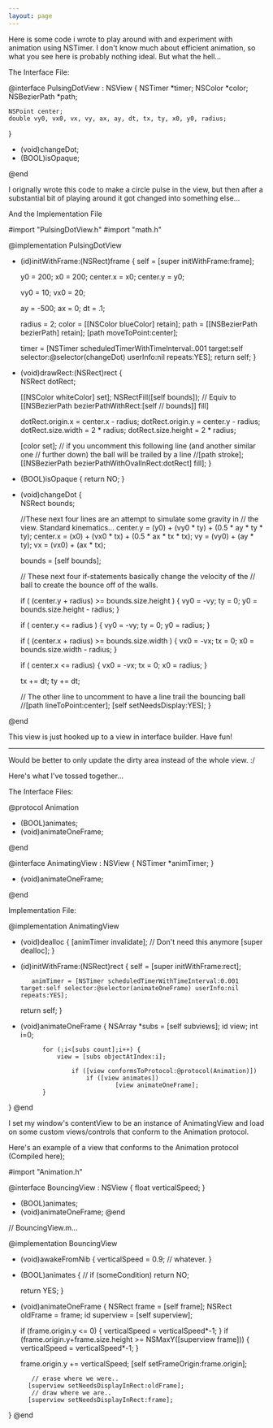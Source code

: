 ```yaml
---
layout: page
---
```




Here is some code i wrote to play around with and experiment with animation using NSTimer.  I don't know much about efficient animation, so what you see here is probably nothing ideal.  But what the hell...

The Interface File:
    
@interface PulsingDotView : NSView {
    NSTimer *timer;
    NSColor *color;
    NSBezierPath *path;

    NSPoint center;
    double vy0, vx0, vx, vy, ax, ay, dt, tx, ty, x0, y0, radius;
}

- (void)changeDot;
- (BOOL)isOpaque;

@end


I orignally wrote this code to make a circle pulse in the view, but then after a substantial bit  of playing around it got changed into something else...

And the Implementation File
    
#import "PulsingDotView.h"
#import "math.h"

@implementation PulsingDotView

- (id)initWithFrame:(NSRect)frame {
    self = [super initWithFrame:frame];
    
    y0 = 200;
    x0 = 200;
    center.x = x0;
    center.y = y0;
    
    vy0 = 10;
    vx0 = 20;
    
    ay = -500;
    ax = 0;
    dt = .1;
    
    radius = 2;
    color = [[NSColor blueColor] retain];
    path = [[NSBezierPath bezierPath] retain];
    [path moveToPoint:center];
    
    timer = [NSTimer scheduledTimerWithTimeInterval:.001
                     target:self
                     selector:@selector(changeDot)
                     userInfo:nil
                     repeats:YES];
    return self;
}

- (void)drawRect:(NSRect)rect {    
    NSRect dotRect;

    [[NSColor whiteColor] set];
    NSRectFill([self bounds]);
        // Equiv to [[NSBezierPath bezierPathWithRect:[self
        //                                    bounds]] fill]

    dotRect.origin.x = center.x - radius;
    dotRect.origin.y = center.y - radius;
    dotRect.size.width  = 2 * radius;
    dotRect.size.height = 2 * radius;
    
    [color set];
    // if you uncomment this following line (and another similar one
    // further down) the ball will be trailed by a line
    //[path stroke];
    [[NSBezierPath bezierPathWithOvalInRect:dotRect] fill];
}

- (BOOL)isOpaque {
    return NO;
}

- (void)changeDot {    
    NSRect bounds;
    
    //These next four lines are an attempt to simulate some gravity in 
    // the view.  Standard kinematics...
    center.y = (y0) + (vy0 * ty) + (0.5 * ay * ty * ty);
    center.x = (x0) + (vx0 * tx) + (0.5 * ax * tx * tx);
    vy = (vy0) + (ay * ty);
    vx = (vx0) + (ax * tx);
    
    bounds = [self bounds];
    
    // These next four if-statements basically change the velocity of the
    // ball to create the bounce off of the walls.

    if ( (center.y + radius) >=  bounds.size.height ) {
        vy0 = -vy;
        ty = 0;
        y0 = bounds.size.height - radius;
    }

    if ( center.y <= radius ) {
        vy0 = -vy;
        ty = 0;
        y0 = radius;
    }
    
    if ( (center.x + radius) >=  bounds.size.width ) {
        vx0 = -vx;
        tx = 0;
        x0 = bounds.size.width - radius;
    }
    
    if ( center.x <= radius) {
        vx0 = -vx;
        tx = 0;
        x0 = radius;
    }
    
    tx += dt;
    ty += dt;

    // The other line to uncomment to have a line trail the bouncing ball
    //[path lineToPoint:center];
    [self setNeedsDisplay:YES];
}

@end


This view is just hooked up to a view in interface builder.  Have fun!

----

Would be better to only update the dirty area instead of the whole view. :/

Here's what I've tossed together...

The Interface Files:
    

@protocol Animation

- (BOOL)animates;
- (void)animateOneFrame;

@end


@interface AnimatingView : NSView
{
    NSTimer *animTimer;
}

- (void)animateOneFrame;

@end



Implementation File:
    
@implementation AnimatingView

- (void)dealloc
{
     [animTimer invalidate]; // Don't need this anymore
[super dealloc];
}

- (id)initWithFrame:(NSRect)rect
{
    self = [super initWithFrame:rect];
        
         animTimer = [NSTimer scheduledTimerWithTimeInterval:0.001 target:self selector:@selector(animateOneFrame) userInfo:nil repeats:YES];

    return self;
}

- (void)animateOneFrame
{
    NSArray *subs = [self subviews];
        id view;
        int i=0;

            for (;i<[subs count];i++) {
                view = [subs objectAtIndex:i];
                    
                    if ([view conformsToProtocol:@protocol(Animation)])
                        if ([view animates])
                                [view animateOneFrame];
            }
}
@end


I set my window's contentView to be an instance of AnimatingView and load on some custom views/controls that conform to the Animation protocol.


Here's an example of a view that conforms to the Animation protocol (Compiled here);
    

#import "Animation.h"

@interface BouncingView : NSView <Animation>
{
     float verticalSpeed;
}
- (BOOL)animates;
- (void)animateOneFrame;
@end


// BouncingView.m...

@implementation BouncingView

- (void)awakeFromNib
{
	verticalSpeed = 0.9; // whatever.
}

- (BOOL)animates
{
      // if (someCondition) return NO; 

    return YES;
}

- (void)animateOneFrame
{
	NSRect frame = [self frame];
        NSRect oldFrame = frame;
	id superview = [self superview];

	if (frame.origin.y <= 0) { verticalSpeed = verticalSpeed*-1; }
	if (frame.origin.y+frame.size.height >= NSMaxY([superview frame])) { verticalSpeed = verticalSpeed*-1; }

 	frame.origin.y += verticalSpeed;
 	[self setFrameOrigin:frame.origin];

         // erase where we were..
        [superview setNeedsDisplayInRect:oldFrame];
         // draw where we are..
        [superview setNeedsDisplayInRect:frame];
}
@end
